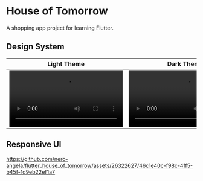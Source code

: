 # House of Tomorrow
A shopping app project for learning Flutter.

## Design System
|Light Theme|Dark Theme|Multilingual|
|:-:|:-:|:-:|
|<video src="https://github.com/nero-angela/flutter_house_of_tomorrow/assets/26322627/2e42f737-6b27-4bab-b5d1-00b15d76ea46" width="300px" alt="light theme">|<video src="https://github.com/nero-angela/flutter_house_of_tomorrow/assets/26322627/903992a6-547d-4f8d-ab66-096f4d3a0c25" width="300px" alt="dark theme">|<video src="https://github.com/nero-angela/flutter_house_of_tomorrow/assets/26322627/e6a29bec-d002-4d75-9eac-18ee6741d91b" width="300px" alt="multilingual">|

## Responsive UI
https://github.com/nero-angela/flutter_house_of_tomorrow/assets/26322627/46c1e40c-f98c-4ff5-b45f-1d9eb22ef1a7
